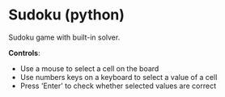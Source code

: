 # Sudoku (python)

Sudoku game with built-in solver.

**Controls**:
  * Use a mouse to select a cell on the board
  * Use numbers keys on a keyboard to select a value of a cell
  * Press 'Enter' to check whether selected values are correct
